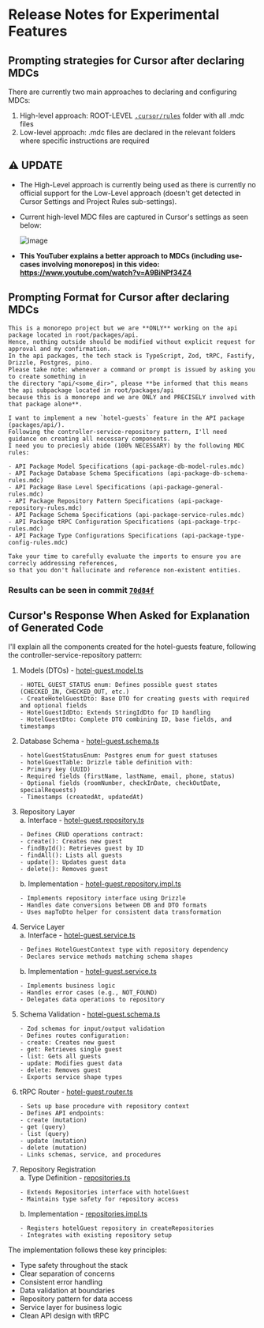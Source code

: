 # Release Notes for Experimental Features

## Prompting strategies for Cursor after declaring MDCs

There are currently two main approaches to declaring and configuring MDCs:

1. High-level approach: ROOT-LEVEL [`.cursor/rules`](../../.cursor/rules) folder with all .mdc files
2. Low-level approach: .mdc files are declared in the relevant folders where specific instructions are required

## ⚠ UPDATE
* The High-Level approach is currently being used as there is currently no official support
  for the Low-Level approach (doesn't get detected in Cursor Settings and Project Rules sub-settings).

* Current high-level MDC files are captured in Cursor's settings as seen below:

  ![image](https://github.com/user-attachments/assets/c416c4fb-8157-46c3-a356-0d9cda69c5f9)

* **This YouTuber explains a better approach to MDCs (including use-cases involving monorepos) in this video: https://www.youtube.com/watch?v=A9BiNPf34Z4**


## Prompting Format for Cursor after declaring MDCs

``` 
This is a monorepo project but we are **ONLY** working on the api package located in root/packages/api. 
Hence, nothing outside should be modified without explicit request for approval and my confirmation. 
In the api packages, the tech stack is TypeScript, Zod, tRPC, Fastify, Drizzle, Postgres, pino. 
Please take note: whenever a command or prompt is issued by asking you to create something in 
the directory "api/<some_dir>", please **be informed that this means the api subpackage located in root/packages/api 
because this is a monorepo and we are ONLY and PRECISELY involved with that package alone**.
    
I want to implement a new `hotel-guests` feature in the API package (packages/api/). 
Following the controller-service-repository pattern, I'll need guidance on creating all necessary components. 
I need you to preciesly abide (100% NECESSARY) by the following MDC rules:

- API Package Model Specifications (api-package-db-model-rules.mdc)
- API Package Database Schema Specifications (api-package-db-schema-rules.mdc)
- API Package Base Level Specifications (api-package-general-rules.mdc)
- API Package Repository Pattern Specifications (api-package-repository-rules.mdc)
- API Package Schema Specifications (api-package-service-rules.mdc)
- API Package tRPC Configuration Specifications (api-package-trpc-rules.mdc)
- API Package Type Configurations Specifications (api-package-type-config-rules.mdc)

Take your time to carefully evaluate the imports to ensure you are correcly addressing references, 
so that you don't hallucinate and reference non-existent entities.
```

### Results can be seen in commit [`70d84f`](https://github.com/midearth-labs/saas-foundry/commit/70d84f6c4d9ee1fa91c300050a134c5d307f00c6)

## Cursor's Response When Asked for Explanation of Generated Code

I'll explain all the components created for the hotel-guests feature, following the controller-service-repository pattern:
1. Models (DTOs) - [hotel-guest.model.ts](https://github.com/midearth-labs/saas-foundry/blob/experimental/mdc-guidance/packages/api/src/models/hotel-guest.model.ts)
    ```
    - HOTEL_GUEST_STATUS enum: Defines possible guest states (CHECKED_IN, CHECKED_OUT, etc.)
    - CreateHotelGuestDto: Base DTO for creating guests with required and optional fields
    - HotelGuestIdDto: Extends StringIdDto for ID handling
    - HotelGuestDto: Complete DTO combining ID, base fields, and timestamps
    ```
2. Database Schema - [hotel-guest.schema.ts](https://github.com/midearth-labs/saas-foundry/blob/experimental/mdc-guidance/packages/api/src/db/schema/hotel-guest.schema.ts)
    ```
    - hotelGuestStatusEnum: Postgres enum for guest statuses
    - hotelGuestTable: Drizzle table definition with:
    - Primary key (UUID)
    - Required fields (firstName, lastName, email, phone, status)
    - Optional fields (roomNumber, checkInDate, checkOutDate, specialRequests)
    - Timestamps (createdAt, updatedAt)
    ```
3. Repository Layer<br>
    a. Interface - [hotel-guest.repository.ts](https://github.com/midearth-labs/saas-foundry/blob/experimental/mdc-guidance/packages/api/src/repositories/interfaces/hotel-guest.repository.ts)
    ```
    - Defines CRUD operations contract:
    - create(): Creates new guest
    - findById(): Retrieves guest by ID
    - findAll(): Lists all guests
    - update(): Updates guest data
    - delete(): Removes guest
    ```
    b. Implementation - [hotel-guest.repository.impl.ts](https://github.com/midearth-labs/saas-foundry/blob/experimental/mdc-guidance/packages/api/src/repositories/impl/hotel-guest.repository.ts)
    ```
    - Implements repository interface using Drizzle
    - Handles date conversions between DB and DTO formats
    - Uses mapToDto helper for consistent data transformation
    ```
4. Service Layer<br>
    a. Interface - [hotel-guest.service.ts](https://github.com/midearth-labs/saas-foundry/blob/experimental/mdc-guidance/packages/api/src/services/interfaces/hotel-guest.service.ts)
    ```
    - Defines HotelGuestContext type with repository dependency
    - Declares service methods matching schema shapes
    ```
    b. Implementation - [hotel-guest.service.ts](https://github.com/midearth-labs/saas-foundry/blob/experimental/mdc-guidance/packages/api/src/services/impl/hotel-guest.service.ts)
    ```
    - Implements business logic
    - Handles error cases (e.g., NOT_FOUND)
    - Delegates data operations to repository
    ```
5. Schema Validation - [hotel-guest.schema.ts](https://github.com/midearth-labs/saas-foundry/blob/experimental/mdc-guidance/packages/api/src/db/schema/hotel-guest.schema.ts)
    ```
    - Zod schemas for input/output validation
    - Defines routes configuration:
    - create: Creates new guest
    - get: Retrieves single guest
    - list: Gets all guests
    - update: Modifies guest data
    - delete: Removes guest
    - Exports service shape types
    ```
6. tRPC Router - [hotel-guest.router.ts](https://github.com/midearth-labs/saas-foundry/blob/experimental/mdc-guidance/packages/api/src/trpc/routers/hotel-guest.router.ts)
    ```
    - Sets up base procedure with repository context
    - Defines API endpoints:
    - create (mutation)
    - get (query)
    - list (query)
    - update (mutation)
    - delete (mutation)
    - Links schemas, service, and procedures
    ```
7. Repository Registration<br>
    a. Type Definition - [repositories.ts](api/src/trpc/repositories.ts)
    ```
    - Extends Repositories interface with hotelGuest
    - Maintains type safety for repository access
    ```
    b. Implementation - [repositories.impl.ts](api/src/trpc/repositories.impl.ts)
    ```
    - Registers hotelGuest repository in createRepositories
    - Integrates with existing repository setup
    ```

The implementation follows these key principles:
- Type safety throughout the stack
- Clear separation of concerns
- Consistent error handling
- Data validation at boundaries
- Repository pattern for data access
- Service layer for business logic
- Clean API design with tRPC